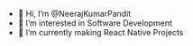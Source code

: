 - 👋 Hi, I’m @NeerajKumarPandit
- 👀 I’m interested in Software Development
- 🌱 I’m currently making React Native Projects


<!---
NeerajKumarPandit/NeerajKumarPandit is a ✨ special ✨ repository because its `README.md` (this file) appears on your GitHub profile.
You can click the Preview link to take a look at your changes.
--->
